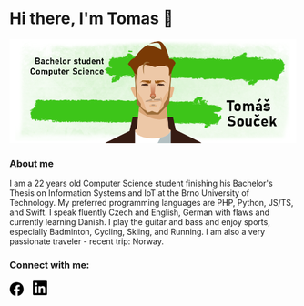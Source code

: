 # Hi there, I'm Tomas 👋 

![Banner](./banner.png?raw=true "Title")

### About me
I am a 22 years old Computer Science student finishing his Bachelor's Thesis on Information Systems and IoT at the Brno University of Technology. My preferred programming languages are PHP, Python, JS/TS, and Swift. I speak fluently Czech and English, German with flaws and currently learning Danish. I play the guitar and bass and enjoy sports, especially Badminton, Cycling, Skiing, and Running. I am also a very passionate traveler - recent trip: Norway. 

### Connect with me:
[<img src="facebook.svg" width="25">](https://www.facebook.com/Soucekt)
&nbsp;&nbsp;
[<img src="linkedin.svg" width="25">](https://www.linkedin.com/in/soucek-tomas)
<!--
/*[(./img/facebook-dark.svg)](https://www.facebook.com/Soucekt)
&nbsp;&nbsp;
[!(./img/linkedin-dark.svg)](https://linkedin.com/in/codeSTACKr#gh-dark-mode-only)
&nbsp;&nbsp; -->

<!--
### Languages and Tools:

[<img align="left" alt="Visual Studio Code" width="26px" src="https://cdn.jsdelivr.net/gh/devicons/devicon/icons/vscode/vscode-original.svg" style="padding-right:10px;" />]
[<img align="left" alt="HTML5" width="26px" src="https://cdn.jsdelivr.net/gh/devicons/devicon/icons/html5/html5-original.svg" style="padding-right:10px;" />]
[<img align="left" alt="CSS3" width="26px" src="https://cdn.jsdelivr.net/gh/devicons/devicon/icons/css3/css3-original.svg" style="padding-right:10px;" />][cssplaylist]
[<img align="left" alt="JavaScript" width="26px" src="https://cdn.jsdelivr.net/gh/devicons/devicon/icons/javascript/javascript-original.svg" style="padding-right:10px;" />]
[<img align="left" alt="MySQL" width="26px" src="https://cdn.jsdelivr.net/gh/devicons/devicon/icons/mysql/mysql-original.svg" style="padding-right:10px;" />]
[<img align="left" alt="Git" width="26px" src="https://cdn.jsdelivr.net/gh/devicons/devicon/icons/git/git-original.svg" style="padding-right:10px;" />]
[<img align="left" alt="Terminal" width="26px" src="./img/terminal-dark.svg" />]

<br />
<br />

---

<details>
  <summary>:zap: GitHub Stats</summary>

  <img align="left" alt="codeSTACKr's GitHub Stats" src="https://github-readme-stats.vercel.app/api?username=Sukensie&show_icons=true&hide_border=false&title_color=ff652f&icon_color=FFE400&bg_color=09131B&text_color=ffffff&border_color=0c1a25" />
  [![Sukensie's Most Used Languages](https://github-readme-stats.vercel.app/api/top-langs/?username=Sukensie&langs_count=10&layout=compact&theme=monokai)](https://github.com/Sukensie)

</details>-->


